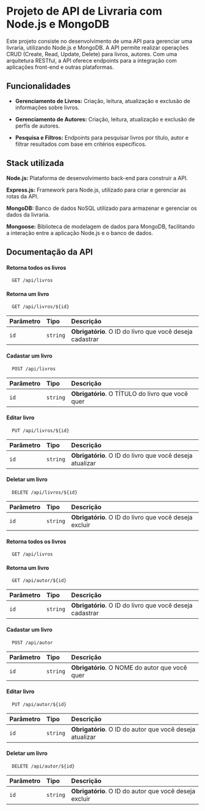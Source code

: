 
# Projeto de API de Livraria com Node.js e MongoDB

Este projeto consiste no desenvolvimento de uma API para gerenciar uma livraria, utilizando Node.js e MongoDB. A API permite realizar operações CRUD (Create, Read, Update, Delete) para livros, autores. Com uma arquitetura RESTful, a API oferece endpoints para a integração com aplicações front-end e outras plataformas.


## Funcionalidades

- **Gerenciamento de Livros:** Criação, leitura, atualização e exclusão de informações sobre livros.

- **Gerenciamento de Autores:** Criação, leitura, atualização e exclusão de perfis de autores.

- **Pesquisa e Filtros:** Endpoints para pesquisar livros por título, autor e filtrar resultados com base em critérios específicos.



## Stack utilizada

**Node.js:** Plataforma de desenvolvimento back-end para construir a API.

**Express.js:** Framework para Node.js, utilizado para criar e gerenciar as rotas da API.

**MongoDB:** Banco de dados NoSQL utilizado para armazenar e gerenciar os dados da livraria.

**Mongoose:** Biblioteca de modelagem de dados para 
MongoDB, facilitando a interação entre a aplicação Node.js e o banco de dados.
## Documentação da API

#### Retorna todos os livros

```http
  GET /api/livros
```

#### Retorna um livro

```http
  GET /api/livros/${id}
```

| Parâmetro   | Tipo       | Descrição                                   |
| :---------- | :--------- | :------------------------------------------ |
| `id`      | `string` | **Obrigatório**. O ID do livro que você deseja cadastrar |

#### Cadastar um livro

```http
  POST /api/livros
```

| Parâmetro   | Tipo       | Descrição                                   |
| :---------- | :--------- | :------------------------------------------ |
| `id`      | `string` | **Obrigatório**. O TÍTULO do livro que você quer |

#### Editar livro

```http
  PUT /api/livros/${id}
```

| Parâmetro   | Tipo       | Descrição                                   |
| :---------- | :--------- | :------------------------------------------ |
| `id`      | `string` | **Obrigatório**. O ID do livro que você deseja atualizar|

#### Deletar um livro

```http
  DELETE /api/livros/${id}
```

| Parâmetro   | Tipo       | Descrição                                   |
| :---------- | :--------- | :------------------------------------------ |
| `id`      | `string` | **Obrigatório**. O ID do livro que você deseja excluir |

####

#### Retorna todos os livros

```http
  GET /api/livros
```

#### Retorna um livro

```http
  GET /api/autor/${id}
```

| Parâmetro   | Tipo       | Descrição                                   |
| :---------- | :--------- | :------------------------------------------ |
| `id`      | `string` | **Obrigatório**. O ID do livro que você deseja cadastrar |

#### Cadastar um livro

```http
  POST /api/autor
```

| Parâmetro   | Tipo       | Descrição                                   |
| :---------- | :--------- | :------------------------------------------ |
| `id`      | `string` | **Obrigatório**. O NOME do autor que você quer |

#### Editar livro

```http
  PUT /api/autor/${id}
```

| Parâmetro   | Tipo       | Descrição                                   |
| :---------- | :--------- | :------------------------------------------ |
| `id`      | `string` | **Obrigatório**. O ID do autor que você deseja atualizar|

#### Deletar um livro

```http
  DELETE /api/autor/${id}
```

| Parâmetro   | Tipo       | Descrição                                   |
| :---------- | :--------- | :------------------------------------------ |
| `id`      | `string` | **Obrigatório**. O ID do autor que você deseja excluir |

